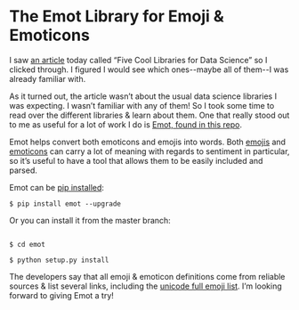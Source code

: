# The Emot Library for Emoji & Emoticons

I saw [an article](https://www.kdnuggets.com/2020/04/five-cool-python-libraries-data-science.html) today called “Five Cool Libraries for Data Science” so I clicked through. I figured I would see which ones--maybe all of them--I was already familiar with.

As it turned out, the article wasn’t about the usual data science libraries I was expecting. I wasn’t familiar with any of them! So I took some time to read over the different libraries & learn about them. One that really stood out to me as useful for a lot of work I do is [Emot, found in this repo](https://github.com/NeelShah18/emot).

Emot helps convert both emoticons and emojis into words. Both [emojis](https://www.webfx.com/tools/emoji-cheat-sheet/) and [emoticons](https://en.wikipedia.org/wiki/List_of_emoticons) can carry a lot of meaning with regards to sentiment in particular, so it’s useful to have a tool that allows them to be easily included and parsed. 

Emot can be [pip installed](https://pip.pypa.io/en/stable/reference/pip_install/):

`$ pip install emot --upgrade`

Or you can install it from the master branch:

```$ git clone https://github.com/NeelShah18/emot.git

$ cd emot

$ python setup.py install
```

The developers say that all emoji & emoticon definitions come from reliable sources & list several links, including the [unicode full emoji list](http://www.unicode.org/emoji/charts/full-emoji-list.html). I’m looking forward to giving Emot a try!


